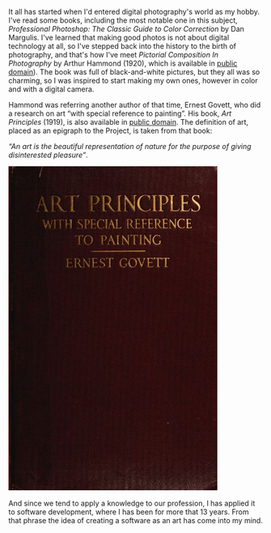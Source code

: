 It all has started when I'd entered digital photography's world as my hobby. I've read some books, including the most notable one in this subject, _Professional Photoshop: The Classic Guide to Color Correction_ by Dan Margulis. I've learned that making good photos is not about digital technology at all, so I've stepped back into the history to the birth of photography, and that's how I've meet _Pictorial Composition In Photography_ by Arthur Hammond (1920), which is available in [public domain](https://archive.org/details/pictorialcomposi005829mbp)). The book was full of black-and-white pictures, but they all was so charming, so I was inspired to start making my own ones, however in color and with a digital camera.

Hammond was referring another author of that time, Ernest Govett, who did a research on art “with special reference to painting”. His book, _Art Principles_ (1919), is also available in [public domain](http://www.gutenberg.org/files/36427/36427-h/36427-h.htm). The definition of art, placed as an epigraph to the Project, is taken from that book:

_“An art is the beautiful representation of nature for the purpose of giving disinterested pleasure”_.

![Art Principles Cover](../project_images/art_principles_cover.jpg?raw=true)

And since we tend to apply a knowledge to our profession, I has applied it to software development, where I has been for more that 13 years. From that phrase the idea of creating a software as an art has come into my mind.
